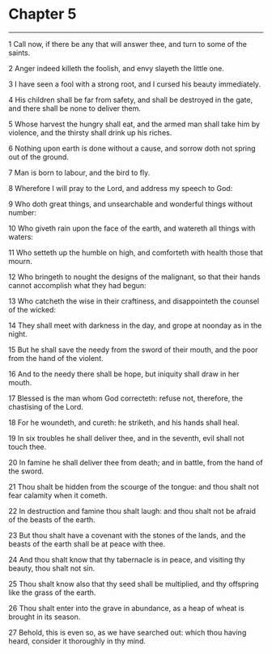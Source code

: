 # Chapter 5

***

1 Call now, if there be any that will answer thee, and turn to some of the saints.

2 Anger indeed killeth the foolish, and envy slayeth the little one.

3 I have seen a fool with a strong root, and I cursed his beauty immediately.

4 His children shall be far from safety, and shall be destroyed in the gate, and there shall be none to deliver them.

5 Whose harvest the hungry shall eat, and the armed man shall take him by violence, and the thirsty shall drink up his riches.

6 Nothing upon earth is done without a cause, and sorrow doth not spring out of the ground.

7 Man is born to labour, and the bird to fly.

8 Wherefore I will pray to the Lord, and address my speech to God:

9 Who doth great things, and unsearchable and wonderful things without number:

10 Who giveth rain upon the face of the earth, and watereth all things with waters:

11 Who setteth up the humble on high, and comforteth with health those that mourn.

12 Who bringeth to nought the designs of the malignant, so that their hands cannot accomplish what they had begun:

13 Who catcheth the wise in their craftiness, and disappointeth the counsel of the wicked:

14 They shall meet with darkness in the day, and grope at noonday as in the night.

15 But he shall save the needy from the sword of their mouth, and the poor from the hand of the violent.

16 And to the needy there shall be hope, but iniquity shall draw in her mouth.

17 Blessed is the man whom God correcteth: refuse not, therefore, the chastising of the Lord.

18 For he woundeth, and cureth: he striketh, and his hands shall heal.

19 In six troubles he shall deliver thee, and in the seventh, evil shall not touch thee.

20 In famine he shall deliver thee from death; and in battle, from the hand of the sword.

21 Thou shalt be hidden from the scourge of the tongue: and thou shalt not fear calamity when it cometh.

22 In destruction and famine thou shalt laugh: and thou shalt not be afraid of the beasts of the earth.

23 But thou shalt have a covenant with the stones of the lands, and the beasts of the earth shall be at peace with thee.

24 And thou shalt know that thy tabernacle is in peace, and visiting thy beauty, thou shalt not sin.

25 Thou shalt know also that thy seed shall be multiplied, and thy offspring like the grass of the earth.

26 Thou shalt enter into the grave in abundance, as a heap of wheat is brought in its season.

27 Behold, this is even so, as we have searched out: which thou having heard, consider it thoroughly in thy mind.

